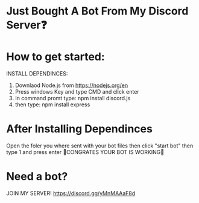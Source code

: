 # Just Bought A Bot From My Discord Server❓
# How to get started:
INSTALL DEPENDINCES: 
1. Downlaod Node.js from https://nodejs.org/en
2. Press windows Key and type CMD and click enter
3. In command promt type: npm install discord.js
4. then type: npm install express
# After Installing Dependinces
Open the foler you where sent with your bot files
then click "start bot"
then type 1 and press enter
🎉CONGRATES YOUR BOT IS WORKING🎉
# Need a bot? 
JOIN MY SERVER!
https://discord.gg/yMnMAAaF8d
